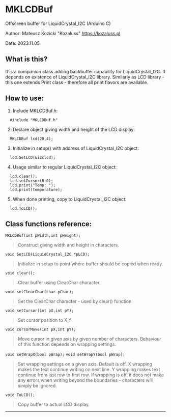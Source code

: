 # MKLCDBuf

Offscreen buffer for LiquidCrystal_I2C (Arduino C)

Author: Mateusz Kozicki "Kozaluss"
https://kozaluss.pl

Date: 2023.11.05

## What is this?

It is a companion class adding backbuffer capability for LiquidCrystal_I2C.
It depends on existence of LiquidCrystal_I2C library.
Similarly as LCD library - this one extends Print class - therefore all print flavors are available.

## How to use:

1. Include MKLCDBuf.h:

```
  #include "MKLCDBuf.h"
```

2. Declare object giving width and height of the LCD display:

```
  MKLCDBuf lcd(20,4);
```

3. Initialize in setup() with address of LiquidCrystal_I2C object:

```
  lcd.SetLCD(&i2clcd);
```

4. Usage similar to regular LiquidCrystal_I2C object:

```
  lcd.clear();
  lcd.setCursor(0,0);
  lcd.print("Temp: ");
  lcd.print(temperature);
```

5. When done printing, copy to LiquidCrystal_I2C object:

```
  lcd.ToLCD();
```

## Class functions reference:

`MKLCDBuf(int pWidth,int pHeight);`

>Construct giving width and height in characters.

`void SetLCD(LiquidCrystal_I2C *pLCD);`

>Initialize in setup to point where buffer should be copied when ready.

`void clear();`

>Clear buffer using ClearChar character.

`void setClearChar(char pChar);`

>Set the ClearChar character - used by clear() function.

`void setCursor(int pX,int pY);`

>Set cursor position to X,Y.

`void cursorMove(int pX,int pY);`

>Move cursor in given axis by given number of characters. Behaviour of this function depends on wrapping settings.

`void setWrapX(bool pWrap);`
`void setWrapY(bool pWrap);`

>Set wrapping settings on a given axis. Default is off.
X wrapping makes the text continue writing on next line.
Y wrapping makes text continue from last row to first row.
If wrapping is off, it does not make any errors when writing beyond the boundaries - characters will simply be ignored.

`void ToLCD();`

>Copy buffer to actual LCD display.

---
